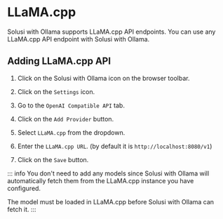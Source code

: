 # LLaMA.cpp

Solusi with Ollama supports LLaMA.cpp API endpoints. You can use any LLaMA.cpp API endpoint with Solusi with Ollama.

## Adding LLaMA.cpp API

1. Click on the Solusi with Ollama icon on the browser toolbar.

2. Click on the `Settings` icon.

3. Go to the `OpenAI Compatible API` tab.

4. Click on the `Add Provider` button.

5. Select `LLaMA.cpp` from the dropdown.

6. Enter the `LLaMA.cpp URL`. (by default it is `http://localhost:8080/v1`)

7. Click on the `Save` button.


::: info
You don't need to add any models since Solusi with Ollama will automatically fetch them from the LLaMA.cpp instance you have configured.

The model must be loaded in LLaMA.cpp before Solusi with Ollama can fetch it.
:::